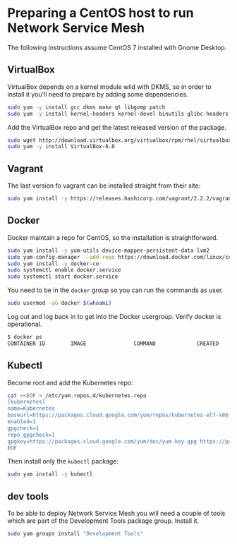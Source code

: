 # Preparing a CentOS host to run Network Service Mesh

The following instructions assume CentOS 7 installed with Gnome Desktop.


## VirtualBox

VirtualBox depends on a kernel module wild with DKMS, so in order to install it you'll need to prepare by adding some dependencies.

```bash
sudo yum -y install gcc dkms make qt libgomp patch
sudo yum -y install kernel-headers kernel-devel binutils glibc-headers glibc-devel font-forge
```

Add the VirtualBox repo and get the latest released version of the package.

```bash
sudo wget http://download.virtualbox.org/virtualbox/rpm/rhel/virtualbox.repo -P /etc/yum.repos.d/
sudo yum -y install VirtualBox-6.0
```

## Vagrant

The last version fo vagrant can be installed straight from their site:

```bash
sudo yum install -y https://releases.hashicorp.com/vagrant/2.2.2/vagrant_2.2.2_x86_64.rpm
```

## Docker

Docker maintain a repo for CentOS, so the installation is straightforward.

```bash
sudo yum install -y yum-utils device-mapper-persistent-data lvm2
sudo yum-config-manager --add-repo https://download.docker.com/linux/centos/docker-ce.repo
sudo yum install -y docker-ce
sudo systemctl enable docker.service
sudo systemctl start docker.service
```

You need to be in the `docker` group so you can run the commands as user.

```bash
sudo usermod -aG docker $(whoami)
```

Log out and log back in to get into the Docker usergroup. Verify docker is operational.

```bash
$ docker ps
CONTAINER ID        IMAGE               COMMAND             CREATED             STATUS              PORTS               NAMES
```

## Kubectl

Become root and add the Kubernetes repo:

```bash
cat <<EOF > /etc/yum.repos.d/kubernetes.repo
[kubernetes]
name=Kubernetes
baseurl=https://packages.cloud.google.com/yum/repos/kubernetes-el7-x86_64
enabled=1
gpgcheck=1
repo_gpgcheck=1
gpgkey=https://packages.cloud.google.com/yum/doc/yum-key.gpg https://packages.cloud.google.com/yum/doc/rpm-package-key.gpg
EOF
```

Then install only the `kubectl` package:

```bash
sudo yum install -y kubectl
```

## dev tools

To be able to deploy Network Service Mesh you will need a couple of tools which are part of the Development Tools package group. Install it.

```bash
sudo yum groups install "Development Tools"
```
